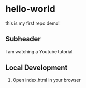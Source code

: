 # hello-world

this is my first repo demo!


## Subheader

I am watching a Youtube tutorial.

## Local Development
1. Open index.html in your browser
